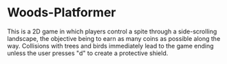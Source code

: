 # Woods-Platformer
This is a 2D game in which players control a spite through a side-scrolling landscape, the objective being to earn as many coins as possible along the way. Collisions with trees and birds immediately lead to the game ending unless the user presses "d" to create a protective shield.
